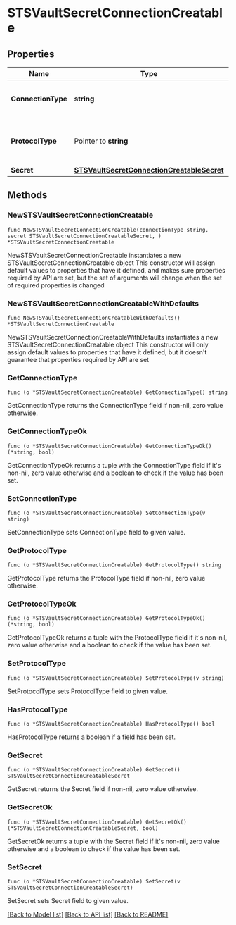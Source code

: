 # STSVaultSecretConnectionCreatable

## Properties

Name | Type | Description | Notes
------------ | ------------- | ------------- | -------------
**ConnectionType** | **string** | Type of connection authentication method | 
**ProtocolType** | Pointer to **string** | The authentication protocol type used for the connection | [optional] 
**Secret** | [**STSVaultSecretConnectionCreatableSecret**](STSVaultSecretConnectionCreatableSecret.md) |  | 

## Methods

### NewSTSVaultSecretConnectionCreatable

`func NewSTSVaultSecretConnectionCreatable(connectionType string, secret STSVaultSecretConnectionCreatableSecret, ) *STSVaultSecretConnectionCreatable`

NewSTSVaultSecretConnectionCreatable instantiates a new STSVaultSecretConnectionCreatable object
This constructor will assign default values to properties that have it defined,
and makes sure properties required by API are set, but the set of arguments
will change when the set of required properties is changed

### NewSTSVaultSecretConnectionCreatableWithDefaults

`func NewSTSVaultSecretConnectionCreatableWithDefaults() *STSVaultSecretConnectionCreatable`

NewSTSVaultSecretConnectionCreatableWithDefaults instantiates a new STSVaultSecretConnectionCreatable object
This constructor will only assign default values to properties that have it defined,
but it doesn't guarantee that properties required by API are set

### GetConnectionType

`func (o *STSVaultSecretConnectionCreatable) GetConnectionType() string`

GetConnectionType returns the ConnectionType field if non-nil, zero value otherwise.

### GetConnectionTypeOk

`func (o *STSVaultSecretConnectionCreatable) GetConnectionTypeOk() (*string, bool)`

GetConnectionTypeOk returns a tuple with the ConnectionType field if it's non-nil, zero value otherwise
and a boolean to check if the value has been set.

### SetConnectionType

`func (o *STSVaultSecretConnectionCreatable) SetConnectionType(v string)`

SetConnectionType sets ConnectionType field to given value.


### GetProtocolType

`func (o *STSVaultSecretConnectionCreatable) GetProtocolType() string`

GetProtocolType returns the ProtocolType field if non-nil, zero value otherwise.

### GetProtocolTypeOk

`func (o *STSVaultSecretConnectionCreatable) GetProtocolTypeOk() (*string, bool)`

GetProtocolTypeOk returns a tuple with the ProtocolType field if it's non-nil, zero value otherwise
and a boolean to check if the value has been set.

### SetProtocolType

`func (o *STSVaultSecretConnectionCreatable) SetProtocolType(v string)`

SetProtocolType sets ProtocolType field to given value.

### HasProtocolType

`func (o *STSVaultSecretConnectionCreatable) HasProtocolType() bool`

HasProtocolType returns a boolean if a field has been set.

### GetSecret

`func (o *STSVaultSecretConnectionCreatable) GetSecret() STSVaultSecretConnectionCreatableSecret`

GetSecret returns the Secret field if non-nil, zero value otherwise.

### GetSecretOk

`func (o *STSVaultSecretConnectionCreatable) GetSecretOk() (*STSVaultSecretConnectionCreatableSecret, bool)`

GetSecretOk returns a tuple with the Secret field if it's non-nil, zero value otherwise
and a boolean to check if the value has been set.

### SetSecret

`func (o *STSVaultSecretConnectionCreatable) SetSecret(v STSVaultSecretConnectionCreatableSecret)`

SetSecret sets Secret field to given value.



[[Back to Model list]](../README.md#documentation-for-models) [[Back to API list]](../README.md#documentation-for-api-endpoints) [[Back to README]](../README.md)



